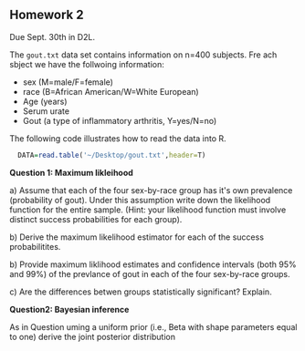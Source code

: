 

## Homework 2 

Due Sept. 30th in D2L.



The `gout.txt` data set contains information on n=400 subjects. Fre ach sbject we have the follwoing information:
  - sex (M=male/F=female)
  - race (B=African American/W=White European)
  - Age (years)
  - Serum urate
  - Gout (a type of inflammatory arthritis, Y=yes/N=no)
  
The following code illustrates how to read the data into R.
```r
  DATA=read.table('~/Desktop/gout.txt',header=T)
```

**Question 1: Maximum likleihood**

a) Assume that each of the four sex-by-race group has it's own prevalence (probability of gout). Under this assumption write down the likelihood function for the entire sample. (Hint: your likelihood function must involve distinct success probabilities for each group).

b) Derive the maximum likelihood estimator for each of the success probabilitites.


b) Provide maximum liklihood estimates and confidence intervals (both 95% and 99%) of the prevlance of gout in each of the four sex-by-race groups.

c) Are the differences betwen groups statistically significant? Explain.


**Question2: Bayesian inference**

As in Question uming a uniform prior (i.e., Beta with shape parameters equal to one) derive the joint posterior distribution 

